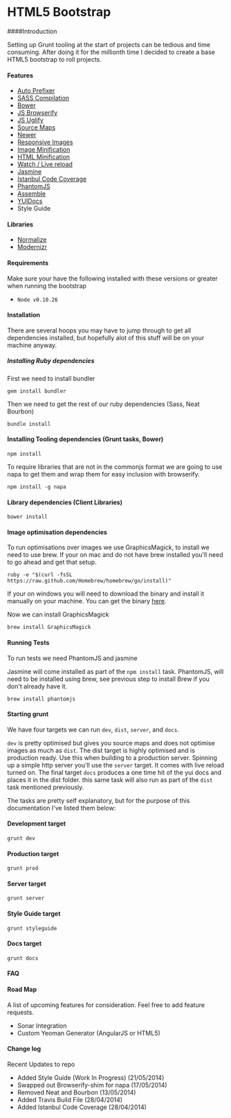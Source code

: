 # HTML5 Bootstrap

####Introduction

Setting up Grunt tooling at the start of projects can be tedious and time consuming. After doing it for the millionth time I decided to create a base HTML5 bootstrap to roll projects.


#### Features

* [Auto Prefixer](https://github.com/nDmitry/grunt-autoprefixer‎)
* [SASS Compilation](https://github.com/gruntjs/grunt-contrib-sass)
* [Bower](http://bower.io/)
* [JS Browserify](http://browserify.org)
* [JS Uglify](https://github.com/gruntjs/grunt-contrib-uglify)
* [Source Maps](http://www.html5rocks.com/en/tutorials/developertools/sourcemaps/)
* [Newer](https://github.com/tschaub/grunt-newer)
* [Responsive Images](https://github.com/andismith/grunt-responsive-images)
* [Image Minification](https://github.com/gruntjs/grunt-contrib-imagemin)
* [HTML Minification](https://github.com/gruntjs/grunt-contrib-htmlmin‎)
* [Watch / Live reload](https://github.com/gruntjs/grunt-contrib-watch)
* [Jasmine](https://github.com/gruntjs/grunt-contrib-jasmine)
* [Istanbul Code Coverage](https://github.com/maenu/grunt-template-jasmine-istanbul)
* [PhantomJS](http://phantomjs.org/)
* [Assemble](http://assemble.io/)
* [YUIDocs](https://github.com/gruntjs/grunt-contrib-yuidoc)
* Style Guide

#### Libraries

* [Normalize](http://necolas.github.io/normalize.css/)
* [Modernizr](http://modernizr.com/)

#### Requirements
Make sure your have the following installed with these versions or greater when running the bootstrap

* ```Node v0.10.26```

#### Installation

There are several hoops you may have to jump through to get all dependencies installed, but hopefully alot of this stuff will be on your machine anyway.

##### Installing Ruby dependencies

First we need to install bundler

```
gem install bundler
```

Then we need to get the rest of our ruby dependencies (Sass, Neat Bourbon)

```
bundle install
```

#### Installing Tooling dependencies (Grunt tasks, Bower)

```
npm install
```

To require libraries that are not in the commonjs format we are going to use napa to get them and wrap them for easy inclusion with browserify.

```
npm install -g napa
```

#### Library dependencies (Client Libraries)

```
bower install
```

#### Image optimisation dependencies

To run optimisations over images we use GraphicsMagick, to install we need to use brew. If your on mac and do not have brew installed you'll need to go ahead and get that setup.

```
ruby -e "$(curl -fsSL https://raw.github.com/Homebrew/homebrew/go/install)"
```

If your on windows you will need to download the binary and install it manually on your machine. You can get the binary [here](http://www.graphicsmagick.org/download.html).

Now we can install GraphicsMagick


```
brew install GraphicsMagick
```

#### Running Tests

To run tests we need PhantomJS and jasmine



Jasmine will come installed as part of the ```npm install``` task. PhantomJS, will need to be installed using brew, see previous step to install Brew if you don't already have it.

 ```
 brew install phantomjs
 ```

#### Starting grunt

We have four targets we can run ```dev```, ```dist```, ```server```, and ```docs```.

```dev``` is pretty optimised but gives you source maps and does not optimise images as much as ```dist```. The dist target is highly optimised and is production ready. Use this when building to a production server. Spinning up a simple http server you'll use the ```server``` target. It comes with live reload turned on. The final target ```docs``` produces a one time hit of the yui docs and places it in the dist folder. this same task will also run as part of the ```dist``` task mentioned previously.


The tasks are pretty self explanatory, but for the purpose of this documentation I've listed them below:

#### Development target

```
grunt dev
```

#### Production target

```
grunt prod
```

#### Server target

```
grunt server
```

#### Style Guide target

```
grunt styleguide
```

#### Docs target

```
grunt docs
```

#### FAQ

#### Road Map

A list of upcoming features for consideration. Feel free to add feature requests.

* Sonar Integration
* Custom Yeoman Generator (AngularJS or HTML5)


#### Change log

Recent Updates to repo

* Added Style Guide (Work In Progress) (21/05/2014)
* Swapped out Browserify-shim for napa (17/05/2014)
* Removed Neat and Bourbon (13/05/2014)
* Added Travis Build File (28/04/2014)
* Added Istanbul Code Coverage (28/04/2014)

